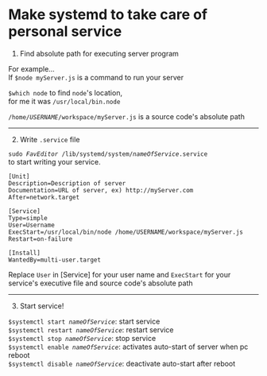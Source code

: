 # Make systemd to take care of personal service   
   
1. Find absolute path for executing server program   
    
For example...   
If `$node myServer.js` is a command to run your server   
    
`$which node` to find `node`'s location,   
for me it was `/usr/local/bin.node`   
    
`/home/`*`USERNAME`*`/workspace/myServer.js` is a source code's absolute path   
   
---
   
2. Write `.service` file      
    
`sudo `*`FavEditor`*` /lib/systemd/system/`*`nameOfService`*`.service`   
to start writing your service.   

      
```
[Unit]
Description=Description of server
Documentation=URL of server, ex) http://myServer.com
After=network.target

[Service]
Type=simple
User=Username
ExecStart=/usr/local/bin/node /home/USERNAME/workspace/myServer.js
Restart=on-failure

[Install]
WantedBy=multi-user.target
```   
   
Replace `User` in [Service] for your user name and `ExecStart` for your service's executive file and source code's absolute path   
   
---
   
3. Start service!   
    
`$systemctl start `*`nameOfService`*: start service   
`$systemctl restart `*`nameOfService`*: restart service   
`$systemctl stop `*`nameOfService`*: stop service   
`$systemctl enable `*`nameOfService`*: activates auto-start of server when pc reboot   
`$systemctl disable `*`nameOfService`*: deactivate auto-start after reboot   
